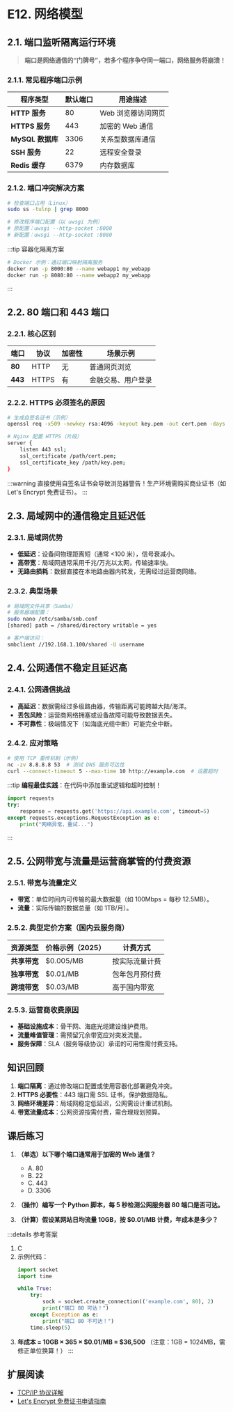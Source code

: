 # E12. 网络模型

## 2.1. 端口监听隔离运行环境

> **端口是网络通信的“门牌号”，若多个程序争夺同一端口，网络服务将崩溃！**

### 2.1.1. 常见程序端口示例
| 程序类型         | 默认端口 | 用途描述           |
| ---------------- | -------- | ------------------ |
| **HTTP 服务**    | 80       | Web 浏览器访问网页 |
| **HTTPS 服务**   | 443      | 加密的 Web 通信    |
| **MySQL 数据库** | 3306     | 关系型数据库通信   |
| **SSH 服务**     | 22       | 远程安全登录       |
| **Redis 缓存**   | 6379     | 内存数据库         |

### 2.1.2. 端口冲突解决方案
```bash
# 检查端口占用（Linux）
sudo ss -tulnp | grep 8000

# 修改程序端口配置（以 uwsgi 为例）
# 原配置：uwsgi --http-socket :8000
# 新配置：uwsgi --http-socket :8080
```

:::tip 容器化隔离方案
```bash
# Docker 示例：通过端口映射隔离服务
docker run -p 8000:80 --name webapp1 my_webapp
docker run -p 8080:80 --name webapp2 my_webapp
```
:::

## 2.2. 80 端口和 443 端口

### 2.2.1. 核心区别
| 端口    | 协议  | 加密性 | 场景示例           |
| ------- | ----- | ------ | ------------------ |
| **80**  | HTTP  | 无     | 普通网页浏览       |
| **443** | HTTPS | 有     | 金融交易、用户登录 |

### 2.2.2. HTTPS 必须签名的原因
```bash
# 生成自签名证书（示例）
openssl req -x509 -newkey rsa:4096 -keyout key.pem -out cert.pem -days 365

# Nginx 配置 HTTPS（片段）
server {
    listen 443 ssl;
    ssl_certificate /path/cert.pem;
    ssl_certificate_key /path/key.pem;
}
```

:::warning
直接使用自签名证书会导致浏览器警告！生产环境需购买商业证书（如 Let's Encrypt 免费证书）。
:::

## 2.3. 局域网中的通信稳定且延迟低

### 2.3.1. 局域网优势
- **低延迟**：设备间物理距离短（通常 <100 米），信号衰减小。
- **高带宽**：局域网通常采用千兆/万兆以太网，传输速率快。
- **无路由损耗**：数据直接在本地路由器内转发，无需经过运营商网络。

### 2.3.2. 典型场景
```bash
# 局域网文件共享（Samba）
# 服务器端配置：
sudo nano /etc/samba/smb.conf
[shared] path = /shared/directory writable = yes

# 客户端访问：
smbclient //192.168.1.100/shared -U username
```

## 2.4. 公网通信不稳定且延迟高

### 2.4.1. 公网通信挑战
- **高延迟**：数据需经过多级路由器，传输距离可能跨越大陆/海洋。
- **丢包风险**：运营商网络拥塞或设备故障可能导致数据丢失。
- **不可靠性**：极端情况下（如海底光缆中断）可能完全中断。

### 2.4.2. 应对策略
```bash
# 使用 TCP 重传机制（示例）
nc -zv 8.8.8.8 53  # 测试 DNS 服务可达性
curl --connect-timeout 5 --max-time 10 http://example.com  # 设置超时
```

:::tip
**编程最佳实践**：在代码中添加重试逻辑和超时控制！
```python
import requests
try:
    response = requests.get('https://api.example.com', timeout=5)
except requests.exceptions.RequestException as e:
    print("网络异常，重试...")
```
:::

## 2.5. 公网带宽与流量是运营商掌管的付费资源

### 2.5.1. 带宽与流量定义
- **带宽**：单位时间内可传输的最大数据量（如 100Mbps = 每秒 12.5MB）。
- **流量**：实际传输的数据总量（如 1TB/月）。

### 2.5.2. 典型定价方案（国内云服务商）
| 资源类型     | 价格示例（2025） | 计费方式       |
| ------------ | ---------------- | -------------- |
| **共享带宽** | $0.005/MB        | 按实际流量计费 |
| **独享带宽** | $0.01/MB         | 包年包月预付费 |
| **跨境带宽** | $0.03/MB         | 高于国内带宽   |

### 2.5.3. 运营商收费原因
- **基础设施成本**：骨干网、海底光缆建设维护费用。
- **流量峰值管理**：需预留冗余带宽应对突发流量。
- **服务保障**：SLA（服务等级协议）承诺的可用性需付费支持。

## 知识回顾
1. **端口隔离**：通过修改端口配置或使用容器化部署避免冲突。
2. **HTTPS 必要性**：443 端口需 SSL 证书，保护数据隐私。
3. **网络环境差异**：局域网稳定低延迟，公网需设计重试机制。
4. **带宽流量成本**：公网资源按需付费，需合理规划预算。

## 课后练习
1. **（单选）以下哪个端口通常用于加密的 Web 通信？**
   - A. 80
   - B. 22
   - C. 443
   - D. 3306

2. **（操作）编写一个 Python 脚本，每 5 秒检测公网服务器 80 端口是否可达。**

3. **（计算）假设某网站日均流量 10GB，按 $0.01/MB 计费，年成本是多少？**

:::details 参考答案
1. C
2. 示例代码：
   ```python
   import socket
   import time

   while True:
       try:
           sock = socket.create_connection(('example.com', 80), 2)
           print("端口 80 可达！")
       except Exception as e:
           print("端口 80 不可达！")
       time.sleep(5)
   ```
3. **年成本 = 10GB × 365 × $0.01/MB = $36,500**
   （注意：1GB = 1024MB，需修正单位换算！）
:::

## 扩展阅读

- [TCP/IP 协议详解](https://tools.ietf.org/html/rfc793)
- [Let's Encrypt 免费证书申请指南](https://letsencrypt.org/)
